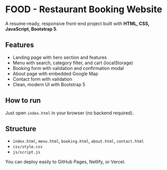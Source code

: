 # FOOD - Restaurant Booking Website

A resume-ready, responsive front-end project built with **HTML, CSS, JavaScript, Bootstrap 5**.

## Features
- Landing page with hero section and features
- Menu with search, category filter, and cart (localStorage)
- Booking form with validation and confirmation modal
- About page with embedded Google Map
- Contact form with validation
- Clean, modern UI with Bootstrap 5

## How to run
Just open `index.html` in your browser (no backend required).

## Structure
- `index.html`, `menu.html`, `booking.html`, `about.html`, `contact.html`
- `css/style.css`
- `js/script.js`

You can deploy easily to GitHub Pages, Netlify, or Vercel.
